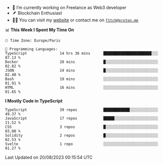 - 🔭 I’m currently working on Freelance as Web3 developer
- 🪶 Blockchain Enthusiast
- 👨‍💻 You can visit my [website](https://f1tch.xyz) or contact me on [`f1tch@proton.me`](mailto:f1tch@proton.me)

<!--START_SECTION:waka-->
📊 **This Week I Spent My Time On** 

```text
🕑︎ Time Zone: Europe/Paris

💬 Programming Languages: 
TypeScript               14 hrs 36 mins      ██████████████████████░░░   87.13 % 
Docker                   28 mins             █░░░░░░░░░░░░░░░░░░░░░░░░   02.82 % 
JSON                     24 mins             █░░░░░░░░░░░░░░░░░░░░░░░░   02.40 % 
Bash                     19 mins             ░░░░░░░░░░░░░░░░░░░░░░░░░   01.91 % 
HTML                     16 mins             ░░░░░░░░░░░░░░░░░░░░░░░░░   01.65 % 
```

**I Mostly Code in TypeScript** 

```text
TypeScript               39 repos            ████████████░░░░░░░░░░░░░   49.37 % 
JavaScript               17 repos            █████░░░░░░░░░░░░░░░░░░░░   21.52 % 
CSS                      3 repos             █░░░░░░░░░░░░░░░░░░░░░░░░   03.80 % 
Solidity                 2 repos             █░░░░░░░░░░░░░░░░░░░░░░░░   02.53 % 
Svelte                   1 repo              ░░░░░░░░░░░░░░░░░░░░░░░░░   01.27 % 
```




 Last Updated on 20/08/2023 00:15:54 UTC
<!--END_SECTION:waka-->
